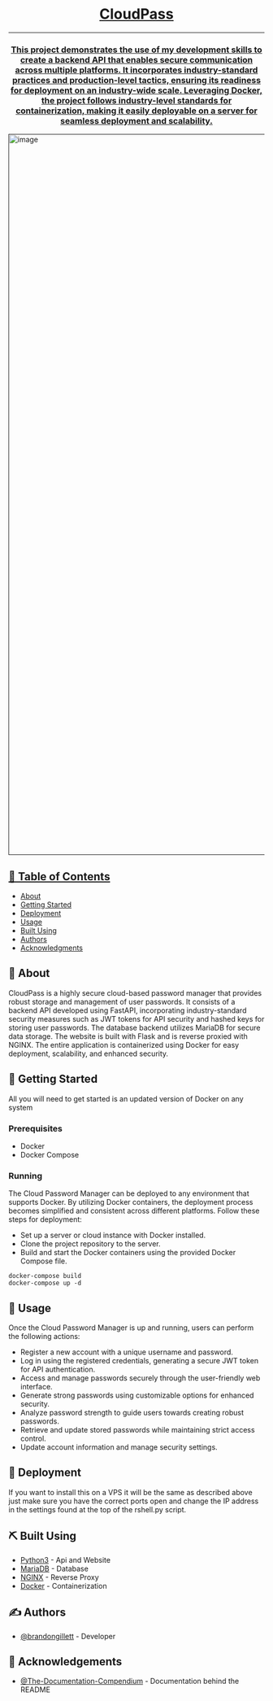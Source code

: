 <p align="center">
  <a href="" rel="noopener">
</p>

<h1 align="center">CloudPass</h1>

<div align="center">

</div>

---
<h3 align="center">
      This project demonstrates the use of my development skills to create a backend API that enables secure communication across multiple platforms. It incorporates industry-standard practices and production-level tactics, ensuring its readiness for deployment on an industry-wide scale. Leveraging Docker, the project follows industry-level standards for containerization, making it easily deployable on a server for seamless deployment and scalability.
      <br>
  </p>
  </h3>

<img width="1418" alt="image" src="https://github.com/brandongillett/CloudPass/assets/82180479/fa1cc4cf-b4a7-49c8-9271-2f97091b3b4a">

## 📝 Table of Contents
- [About](#about)
- [Getting Started](#getting_started)
- [Deployment](#deployment)
- [Usage](#usage)
- [Built Using](#built_using)
- [Authors](#authors)
- [Acknowledgments](#acknowledgement)

## 🧐 About <a name = "about"></a>

  CloudPass is a highly secure cloud-based password manager that provides robust storage and management of user passwords. It consists of a backend API developed using FastAPI, incorporating industry-standard security measures such as JWT tokens for API security and hashed keys for storing user passwords. The database backend utilizes MariaDB for secure data storage. The website is built with Flask and is reverse proxied with NGINX. The entire application is containerized using Docker for easy deployment, scalability, and enhanced security.
      
## 🏁 Getting Started <a name = "getting_started"></a>
All you will need to get started is an updated version of Docker on any system

### Prerequisites
- Docker
- Docker Compose

### Running
The Cloud Password Manager can be deployed to any environment that supports Docker. By utilizing Docker containers, the deployment process becomes simplified and consistent across different platforms. Follow these steps for deployment:

- Set up a server or cloud instance with Docker installed.
- Clone the project repository to the server.
- Build and start the Docker containers using the provided Docker Compose file.

```
docker-compose build
docker-compose up -d
```


## 🎈 Usage <a name="usage"></a>
Once the Cloud Password Manager is up and running, users can perform the following actions:

- Register a new account with a unique username and password.
- Log in using the registered credentials, generating a secure JWT token for API authentication.
- Access and manage passwords securely through the user-friendly web interface.
- Generate strong passwords using customizable options for enhanced security.
- Analyze password strength to guide users towards creating robust passwords.
- Retrieve and update stored passwords while maintaining strict access control.
- Update account information and manage security settings.


## 🚀 Deployment <a name = "deployment"></a>
If you want to install this on a VPS it will be the same as described above just make sure you have the correct ports open and change the IP address in the settings found at the top of the rshell.py script.

## ⛏️ Built Using <a name = "built_using"></a>
- [Python3](https://www.python.org/) - Api and Website
- [MariaDB](https://mariadb.org/) - Database
- [NGINX](https://www.nginx.com/) - Reverse Proxy
- [Docker](https://www.docker.com/) - Containerization

## ✍️ Authors <a name = "authors"></a>
- [@brandongillett](https://github.com/brandongillett) - Developer

## 🎉 Acknowledgements <a name = "acknowledgement"></a>
- [@The-Documentation-Compendium](https://github.com/kylelobo/The-Documentation-Compendium) - Documentation behind the README
